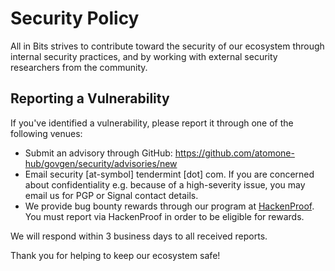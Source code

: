 # Security Policy

All in Bits strives to contribute toward the security of our ecosystem through internal security practices, and by working with external security researchers from the community.

## Reporting a Vulnerability

If you've identified a vulnerability, please report it through one of the following venues:
* Submit an advisory through GitHub: https://github.com/atomone-hub/govgen/security/advisories/new
* Email security [at-symbol] tendermint [dot] com. If you are concerned about confidentiality e.g. because of a high-severity issue, you may email us for PGP or Signal contact details.
* We provide bug bounty rewards through our program at [HackenProof](https://hackenproof.com/all-in-bits). You must report via HackenProof in order to be eligible for rewards.

We will respond within 3 business days to all received reports. 

Thank you for helping to keep our ecosystem safe!

